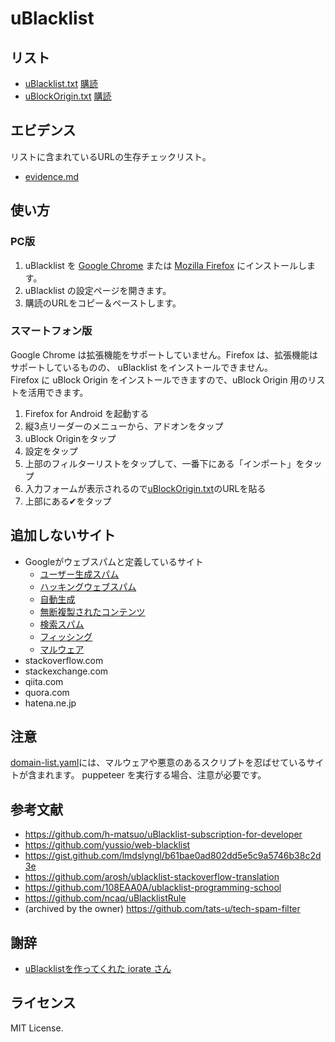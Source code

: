 # uBlacklist

## リスト

* [uBlacklist.txt](uBlacklist.txt) [購読](https://raw.githubusercontent.com/primenon/uBlacklist/master/uBlacklist.txt)
* [uBlockOrigin.txt](uBlockOrigin.txt) [購読](https://raw.githubusercontent.com/primenon/uBlacklist/master/uBlockOrigin.txt)

## エビデンス

リストに含まれているURLの生存チェックリスト。

* [evidence.md](evidence.md)

## 使い方

### PC版

1. uBlacklist を [Google Chrome](https://chrome.google.com/webstore/detail/ublacklist/pncfbmialoiaghdehhbnbhkkgmjanfhe) または [Mozilla Firefox](https://addons.mozilla.org/en-US/firefox/addon/ublacklist/) にインストールします。
1. uBlacklist の設定ページを開きます。
1. 購読のURLをコピー＆ペーストします。

### スマートフォン版

Google Chrome は拡張機能をサポートしていません。Firefox は、拡張機能はサポートしているものの、 uBlacklist をインストールできません。  
Firefox に uBlock Origin をインストールできますので、uBlock Origin 用のリストを活用できます。

1. Firefox for Android を起動する
1. 縦3点リーダーのメニューから、アドオンをタップ
1. uBlock Originをタップ
1. 設定をタップ
1. 上部のフィルターリストをタップして、一番下にある「インポート」をタップ
1. 入力フォームが表示されるので[uBlockOrigin.txt](https://raw.githubusercontent.com/primenon/uBlacklist/master/uBlockOrigin.txt)のURLを貼る
1. 上部にある✔をタップ

## 追加しないサイト

* Googleがウェブスパムと定義しているサイト
    * [ユーザー生成スパム](https://support.google.com/webmasters/answer/2721437?hl=ja)
    * [ハッキングウェブスパム](https://developers.google.com/web/fundamentals/security/hacked/)
    * [自動生成](https://support.google.com/webmasters/answer/2721306?hl=ja)
    * [無断複製されたコンテンツ](https://support.google.com/webmasters/answer/2721312?hl=ja&ref_topic=6001971)
    * [検索スパム](https://support.google.com/webmasters/answer/93713)
    * [フィッシング](https://safebrowsing.google.com/safebrowsing/report_phish/)
    * [マルウェア](https://www.google.com/safebrowsing/report_badware/)
* stackoverflow.com
* stackexchange.com
* qiita.com
* quora.com
* hatena.ne.jp

## 注意

[domain-list.yaml](domain-list.yaml)には、マルウェアや悪意のあるスクリプトを忍ばせているサイトが含まれます。
puppeteer を実行する場合、注意が必要です。

## 参考文献

* https://github.com/h-matsuo/uBlacklist-subscription-for-developer
* https://github.com/yussio/web-blacklist
* https://gist.github.com/lmdslyngl/b61bae0ad802dd5e5c9a5746b38c2d3e
* https://github.com/arosh/ublacklist-stackoverflow-translation
* https://github.com/108EAA0A/ublacklist-programming-school
* https://github.com/ncaq/uBlacklistRule
* (archived by the owner) https://github.com/tats-u/tech-spam-filter

## 謝辞

* [uBlacklistを作ってくれた iorate さん](https://github.com/iorate/uBlacklist)

## ライセンス

MIT License.
